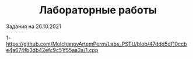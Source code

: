 <h1 align="center">Лабораторные работы</h1>

Задания на 26.10.2021

1- https://github.com/MolchanovArtemPerm/Labs_PSTU/blob/47ddd5df10ccbe4a674fb3db42efc9c51f55aa3a/1.cpp


